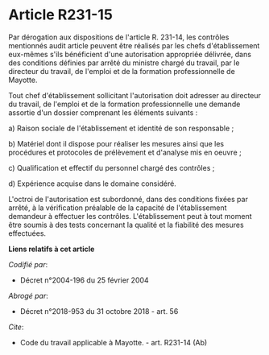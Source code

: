 # Article R231-15

Par dérogation aux dispositions de l'article R. 231-14, les contrôles mentionnés audit article peuvent être réalisés par les
chefs d'établissement eux-mêmes s'ils bénéficient d'une autorisation appropriée délivrée, dans des conditions définies par
arrêté du ministre chargé du travail, par le directeur du travail, de l'emploi et de la formation professionnelle de
Mayotte. 

Tout chef d'établissement sollicitant l'autorisation doit adresser au directeur du travail, de l'emploi et de la formation
professionnelle une demande assortie d'un dossier comprenant les éléments suivants : 

a) Raison sociale de l'établissement et identité de son responsable ; 

b) Matériel dont il dispose pour réaliser les mesures ainsi que les procédures et protocoles de prélèvement et d'analyse mis
en oeuvre ; 

c) Qualification et effectif du personnel chargé des contrôles ; 

d) Expérience acquise dans le domaine considéré. 

L'octroi de l'autorisation est subordonné, dans des conditions fixées par arrêté, à la vérification préalable de la capacité
de l'établissement demandeur à effectuer les contrôles. L'établissement peut à tout moment être soumis à des tests concernant
la qualité et la fiabilité des mesures effectuées.

**Liens relatifs à cet article**

_Codifié par_:

  - Décret n°2004-196 du 25 février 2004

_Abrogé par_:

  - Décret n°2018-953 du 31 octobre 2018 - art. 56

_Cite_:

  - Code du travail applicable à Mayotte. - art. R231-14 (Ab)
